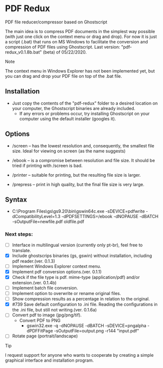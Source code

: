 # PDF Redux
PDF file reducer/compressor based on Ghostscript

The main idea is to compress PDF documents in the simplest way possible (with just one click on the context menu or drag and drop).
For now it is just a script (.bat) that runs on MS Windows to facilitate the conversion and compression of PDF files using Ghostscript.
Last version: "pdf-redux_v0.1.8b.bat" (beta) of 05/22/2020.

> [!NOTE]
> The context menu in Windows Explorer has not been implemented yet, but you can drag and drop your PDF file on top of the .bat file.


## Installation
- Just copy the contents of the "pdf-redux" folder to a desired location on your computer, the Ghostscript binaries are already included.
  - If any errors or problems occur, try installing Ghostscript on your computer using the default installer (googles it).
  

## Options
- /screen – has the lowest resolution and, consequently, the smallest file size. Ideal for viewing on screen (as the name suggests)

- /ebook – is a compromise between resolution and file size. It should be tried if printing with /screen is bad.

- /printer – suitable for printing, but the resulting file size is larger.

- /prepress – print in high quality, but the final file size is very large.


## Syntax
- C:\Program Files\gs\gs9.20\bin\gswin64c.exe -sDEVICE=pdfwrite -dCompatibilityLevel=1.3 -dPDFSETTINGS=/ebook -dNOPAUSE -dBATCH -sOutputFile=newfile.pdf oldfile.pdf


### Next steps:
- [ ] Interface in multilingual version (currently only pt-br), feel free to translate.
- [x] Include ghostscrips binaries (gs, gswin) without installation, including pdf reader.(ver. 0.1.3)
- [ ] Implement Windows Explorer context menu.
- [x] Implement pdf conversion options.(ver. 0.1.1)
- [x] Check if the file type is pdf. mime-type (application/pdf) and/or extension.(ver. 0.1.4b)
- [ ] Implement batch file conversion.
- [ ] Implement option to overwrite or rename original files.
- [ ] Show compression results as a percentage in relation to the original.
- [x] #739 Save default configuration to .ini file. Reading the configurations in the .ini file, but still not writing.(ver. 0.1.6a)
- [ ] Convert pdf to image (jpg/png/tif).
  - Convert PDF to PNG
    - gswin32.exe -q -dNOPAUSE -dBATCH -sDEVICE=pngalpha -dPDFFitPage -sOutputFile=output.png -r144 "input.pdf"
- [ ] Rotate page (portrait/landscape)

> [!TIP]
> I request support for anyone who wants to cooperate by creating a simple graphical interface and installation program.
